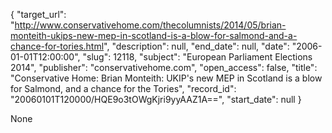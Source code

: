 {
  "target_url": "http://www.conservativehome.com/thecolumnists/2014/05/brian-monteith-ukips-new-mep-in-scotland-is-a-blow-for-salmond-and-a-chance-for-tories.html", 
  "description": null, 
  "end_date": null, 
  "date": "2006-01-01T12:00:00", 
  "slug": 12118, 
  "subject": "European Parliament Elections 2014", 
  "publisher": "conservativehome.com", 
  "open_access": false, 
  "title": "Conservative Home: Brian Monteith: UKIP's new MEP in Scotland is a blow for Salmond, and a chance for the Tories", 
  "record_id": "20060101T120000/HQE9o3tOWgKjri9yyAAZ1A==", 
  "start_date": null
}

None